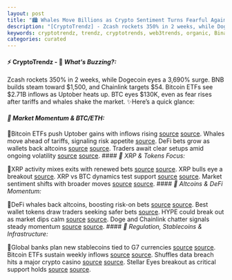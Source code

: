 ```yaml
---
layout: post
title: "🏙️ Whales Move Billions as Crypto Sentiment Turns Fearful Again"
description: "[CryptoTrendz] - Zcash rockets 350% in 2 weeks, while Dogecoin eyes a 3,690% surge. BNB builds steam toward $1,500, and Chainlink targets $54. Bitcoin ETFs see $2.71B inflows as Uptober heats up. BTC eyes $130K, even as fear rises after tariffs and whales shake the market."
keywords: cryptotrendz, trendz, cryptotrends, web3trends, organic, Binance, Dogecoin, Stablecoins, Bitcoin, Altcoins, XRP, Market, Token, Banking, Crypto, Ethereum
categories: curated
---
```


#### ⚡ CryptoTrendz - 📌 *What's Buzzing?:*

Zcash rockets 350% in 2 weeks, while Dogecoin eyes a 3,690% surge. BNB builds steam toward $1,500, and Chainlink targets $54. Bitcoin ETFs see $2.71B inflows as Uptober heats up. BTC eyes $130K, even as fear rises after tariffs and whales shake the market. ✨Here’s a quick glance:


#### *🔖 Market Momentum & BTC/ETH:*  

🔹Bitcoin ETFs push Uptober gains with inflows rising [source](https://s.avyag.com/z7k0) [source](https://s.avyag.com/fgvn). Whales move ahead of tariffs, signaling risk appetite [source](https://s.avyag.com/stdw). DeFi bets grow as wallets back altcoins [source](https://s.avyag.com/hs9n) [source](https://s.avyag.com/1kk3). Traders await clear setups amid ongoing volatility [source](https://s.avyag.com/lo9i) [source](https://s.avyag.com/6adv). #### *🔖 XRP & Tokens Focus:*  

🔹XRP activity mixes exits with renewed bets [source](https://s.avyag.com/zu86) [source](https://s.avyag.com/u90q). XRP bulls eye a breakout [source](https://s.avyag.com/1hmw). XRP vs BTC dynamics test support [source](https://s.avyag.com/u90q) [source](https://s.avyag.com/lo9i). Market sentiment shifts with broader moves [source](https://s.avyag.com/1hmw) [source](https://s.avyag.com/zu86). #### *🔖 Altcoins & DeFi Momentum:*  

🔹DeFi whales back altcoins, boosting risk-on bets [source](https://s.avyag.com/hs9n) [source](https://s.avyag.com/pmjq). Best wallet tokens draw traders seeking safer bets [source](https://s.avyag.com/1kk3). HYPE could break out as market dips calm [source](https://s.avyag.com/pmjq) [source](https://s.avyag.com/hnxv). Doge and Chainlink chatter signals steady momentum [source](https://s.avyag.com/q667) [source](https://s.avyag.com/865j). #### *🔖 Regulation, Stablecoins & Infrastructure:*  

🔹Global banks plan new stablecoins tied to G7 currencies [source](https://s.avyag.com/6xha) [source](https://s.avyag.com/6adv). Bitcoin ETFs sustain weekly inflows [source](https://s.avyag.com/z7k0) [source](https://s.avyag.com/fgvn). Shuffles data breach hits a major crypto casino [source](https://s.avyag.com/hnxv) [source](https://s.avyag.com/hs9n). Stellar Eyes breakout as critical support holds [source](https://s.avyag.com/5jl6) [source](https://s.avyag.com/zu86).